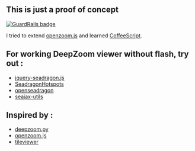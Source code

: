 This is just a proof of concept
-------------------------------

[![GuardRails badge](https://badges.production.guardrails.io/moul/jquery.dziviewer.js.svg)](https://www.guardrails.io)

I tried to extend [openzoom.js](https://github.com/openzoom/openzoom.js) and learned [CoffeeScript](https://github.com/jashkenas/coffee-script).

For working DeepZoom viewer without flash, try out :
----------------------------------------------------

* [jquery-seadragon.js](https://github.com/MrSwitch/jquery-seadragon.js)
* [SeadragonHotspots](https://github.com/thingsinjars/SeadragonHotspots)
* [openseadragon](https://github.com/thatcher/openseadragon)
* [seajax-utils](https://github.com/rsimon/seajax-utils)

Inspired by :
-------------

* [deepzoom.py](https://github.com/openzoom/deepzoom.py)
* [openzoom.js](https://github.com/openzoom/openzoom.js)
* [tileviewer](http://code.google.com/p/tileviewer)
